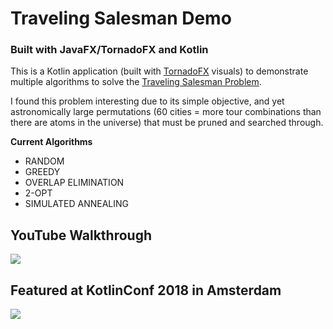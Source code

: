 # Traveling Salesman Demo

### Built with JavaFX/TornadoFX and Kotlin

This is a Kotlin application (built with [TornadoFX](https://github.com/edvin/tornadofx) visuals) to demonstrate multiple algorithms to solve the [Traveling Salesman Problem](https://en.wikipedia.org/wiki/Travelling_salesman_problem). 

I found this problem interesting due to its simple objective, and yet astronomically large permutations (60 cities = more tour combinations than there are atoms in the universe) that must be pruned and searched through. 

**Current Algorithms**

* RANDOM
* GREEDY
* OVERLAP ELIMINATION
* 2-OPT
* SIMULATED ANNEALING


## YouTube Walkthrough

[![](https://img.youtube.com/vi/j1s69yf4a9Y/hqdefault.jpg)](https://youtu.be/j1s69yf4a9Y)

## Featured at KotlinConf 2018 in Amsterdam

[![](https://img.youtube.com/vi/-zTqtEcnM7A/hqdefault.jpg)](https://youtu.be/-zTqtEcnM7A)
